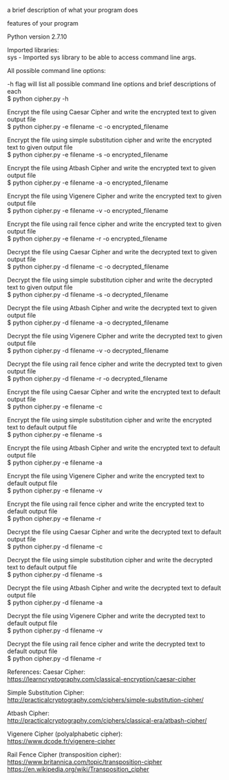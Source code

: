 a brief description of what your program does


features of your program


Python version 2.7.10


Imported libraries: <br>
sys - Imported sys library to be able to access command line args.


All possible command line options:

-h flag will list all possible command line options and brief descriptions of each <br>
$ python cipher.py -h

Encrypt the file using Caesar Cipher and write the encrypted text to given output file <br>
$ python cipher.py -e filename -c -o encrypted_filename

Encrypt the file using simple substitution cipher and write the encrypted text to given output file <br>
$ python cipher.py -e filename -s -o encrypted_filename

Encrypt the file using Atbash Cipher and write the encrypted text to given output file <br>
$ python cipher.py -e filename -a -o encrypted_filename

Encrypt the file using Vigenere Cipher and write the encrypted text to given output file <br>
$ python cipher.py -e filename -v -o encrypted_filename

Encrypt the file using rail fence cipher and write the encrypted text to given output file <br>
$ python cipher.py -e filename -r -o encrypted_filename

Decrypt the file using Caesar Cipher and write the decrypted text to given output file <br>
$ python cipher.py -d filename -c -o decrypted_filename

Decrypt the file using simple substitution cipher and write the decrypted text to given output file <br>
$ python cipher.py -d filename -s -o decrypted_filename

Decrypt the file using Atbash Cipher and write the decrypted text to given output file <br>
$ python cipher.py -d filename -a -o decrypted_filename

Decrypt the file using Vigenere Cipher and write the decrypted text to given output file <br>
$ python cipher.py -d filename -v -o decrypted_filename

Decrypt the file using rail fence cipher and write the decrypted text to given output file <br>
$ python cipher.py -d filename -r -o decrypted_filename

Encrypt the file using Caesar Cipher and write the encrypted text to default output file <br>
$ python cipher.py -e filename -c 

Encrypt the file using simple substitution cipher and write the encrypted text to default output file <br>
$ python cipher.py -e filename -s 

Encrypt the file using Atbash Cipher and write the encrypted text to default output file <br>
$ python cipher.py -e filename -a 

Encrypt the file using Vigenere Cipher and write the encrypted text to default output file <br>
$ python cipher.py -e filename -v 

Encrypt the file using rail fence cipher and write the encrypted text to default output file <br>
$ python cipher.py -e filename -r 

Decrypt the file using Caesar Cipher and write the decrypted text to default output file <br>
$ python cipher.py -d filename -c 

Decrypt the file using simple substitution cipher and write the decrypted text to default output file <br>
$ python cipher.py -d filename -s 

Decrypt the file using Atbash Cipher and write the decrypted text to default output file <br>
$ python cipher.py -d filename -a

Decrypt the file using Vigenere Cipher and write the decrypted text to default output file <br>
$ python cipher.py -d filename -v 

Decrypt the file using rail fence cipher and write the decrypted text to default output file <br>
$ python cipher.py -d filename -r 


References: 
Caesar Cipher: <br>
https://learncryptography.com/classical-encryption/caesar-cipher

Simple Substitution Cipher: <br>
http://practicalcryptography.com/ciphers/simple-substitution-cipher/

Atbash Cipher:<br>
http://practicalcryptography.com/ciphers/classical-era/atbash-cipher/

Vigenere Cipher (polyalphabetic cipher):<br>
https://www.dcode.fr/vigenere-cipher

Rail Fence Cipher (transposition cipher): <br>
https://www.britannica.com/topic/transposition-cipher <br>
https://en.wikipedia.org/wiki/Transposition_cipher
